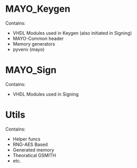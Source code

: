 # MAYO_Keygen 
Contains:
* VHDL Modules used in Keygen (also initiated in Signing)
* MAYO-Common header
* Memory generators
* pyvenv (mayo)

# MAYO_Sign
Contains:
* VHDL Modules used in Signing

# Utils
Contains: 
* Helper funcs
* RNG-AES Based
* Generated memory
* Theoratical GSMITH
* etc.